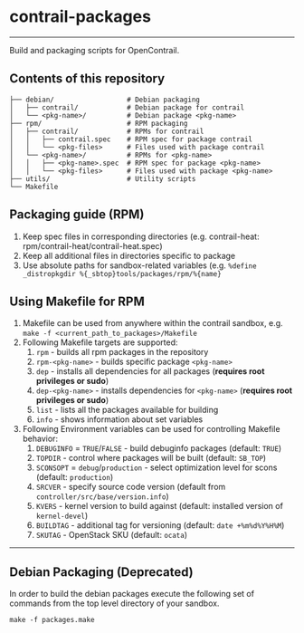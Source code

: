 # contrail-packages
---

Build and packaging scripts for OpenContrail.

## Contents of this repository

```
├── debian/                  # Debian packaging
│   ├── contrail/            # Debian package for contrail
│   └── <pkg-name>/          # Debian package <pkg-name>
├── rpm/                     # RPM packaging
│   ├── contrail/            # RPMs for contrail
│   │   ├── contrail.spec    # RPM spec for package contrail
│   │   └── <pkg-files>      # Files used with package contrail
│   └── <pkg-name>/          # RPMs for <pkg-name>
│   │   ├── <pkg-name>.spec  # RPM spec for package <pkg-name>
│   │   └── <pkg-files>      # Files used with package <pkg-name>
├── utils/                   # Utility scripts
└── Makefile
```

## Packaging guide (RPM)

1. Keep spec files in corresponding directories (e.g. contrail-heat: rpm/contrail-heat/contrail-heat.spec)
2. Keep all additional files in directories specific to package
3. Use absolute paths for sandbox-related variables (e.g. `%define _distropkgdir %{_sbtop}tools/packages/rpm/%{name}`

## Using Makefile for RPM

1. Makefile can be used from anywhere within the contrail sandbox, e.g. `make -f <current_path_to_packages>/Makefile`
2. Following Makefile targets are supported:
    1. `rpm` - builds all rpm packages in the repository
    2. `rpm-<pkg-name>` - builds specific package `<pkg-name>`
    3. `dep` - installs all dependencies for all packages (**requires root privileges or sudo**)
    4. `dep-<pkg-name>` - installs dependencies for `<pkg-name>` (**requires root privileges or sudo**)
    5. `list` - lists all the packages available for building
    6. `info` - shows information about set variables
3. Following Environment variables can be used for controlling Makefile behavior:
    1. `DEBUGINFO` = `TRUE`/`FALSE` - build debuginfo packages (default: `TRUE`)
    2. `TOPDIR` - control where packages will be built (default: `SB_TOP`)
    3. `SCONSOPT` = `debug`/`production` - select optimization level for scons (default: `production`)
    4. `SRCVER` - specify source code version (default from `controller/src/base/version.info`)
    5. `KVERS` - kernel version to build against (default: installed version of `kernel-devel`)
    6. `BUILDTAG` - additional tag for versioning (default: `date +%m%d%Y%H%M`)
    7. `SKUTAG` - OpenStack SKU (default: `ocata`)

---

## Debian Packaging (Deprecated)

In order to build the debian packages execute the following set of commands from the top level directory of your sandbox.

```
make -f packages.make
```
